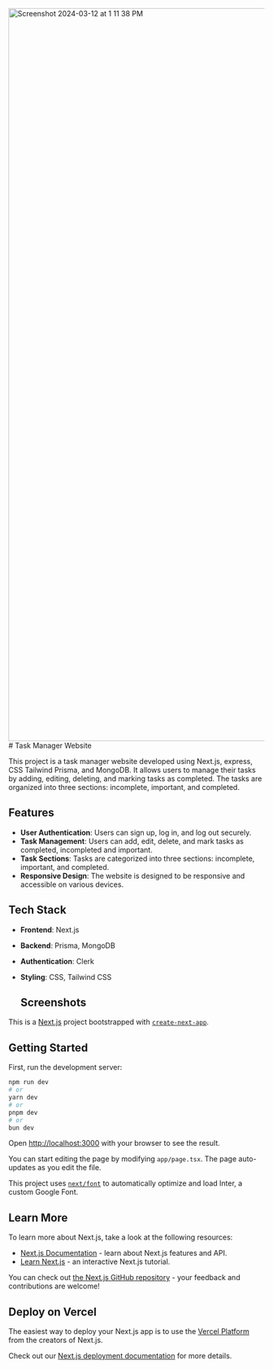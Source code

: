 <img width="1440" alt="Screenshot 2024-03-12 at 1 11 38 PM" src="https://github.com/Samarthya21/Task_Manager/assets/112236357/6cd3a2d3-26cf-4a4a-b627-4f9e054ed332"># Task Manager Website

This project is a task manager website developed using Next.js, express, CSS Tailwind Prisma, and MongoDB. It allows users to manage their tasks by adding, editing, deleting, and marking tasks as completed. The tasks are organized into three sections: incomplete, important, and completed.

## Features

- **User Authentication**: Users can sign up, log in, and log out securely.
- **Task Management**: Users can add, edit, delete, and mark tasks as completed, incompleted and important.
- **Task Sections**: Tasks are categorized into three sections: incomplete, important, and completed.
- **Responsive Design**: The website is designed to be responsive and accessible on various devices.

## Tech Stack

- **Frontend**: Next.js
- **Backend**: Prisma, MongoDB
- **Authentication**: Clerk
- **Styling**: CSS, Tailwind CSS

  ## Screenshots
 








This is a [Next.js](https://nextjs.org/) project bootstrapped with [`create-next-app`](https://github.com/vercel/next.js/tree/canary/packages/create-next-app).

## Getting Started

First, run the development server:

```bash
npm run dev
# or
yarn dev
# or
pnpm dev
# or
bun dev
```

Open [http://localhost:3000](http://localhost:3000) with your browser to see the result.

You can start editing the page by modifying `app/page.tsx`. The page auto-updates as you edit the file.

This project uses [`next/font`](https://nextjs.org/docs/basic-features/font-optimization) to automatically optimize and load Inter, a custom Google Font.

## Learn More

To learn more about Next.js, take a look at the following resources:

- [Next.js Documentation](https://nextjs.org/docs) - learn about Next.js features and API.
- [Learn Next.js](https://nextjs.org/learn) - an interactive Next.js tutorial.

You can check out [the Next.js GitHub repository](https://github.com/vercel/next.js/) - your feedback and contributions are welcome!

## Deploy on Vercel

The easiest way to deploy your Next.js app is to use the [Vercel Platform](https://vercel.com/new?utm_medium=default-template&filter=next.js&utm_source=create-next-app&utm_campaign=create-next-app-readme) from the creators of Next.js.

Check out our [Next.js deployment documentation](https://nextjs.org/docs/deployment) for more details.
